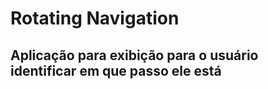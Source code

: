 # Rotating Navigation
 ## Aplicação para exibição para o usuário identificar em que passo ele está



